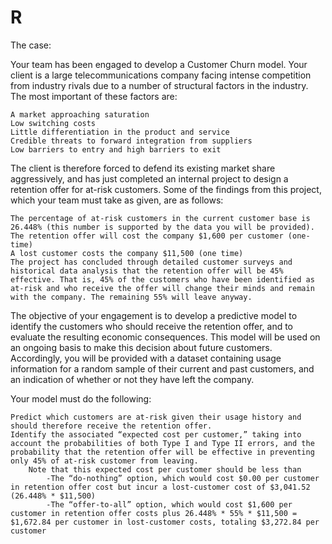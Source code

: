 # R
The case:

Your team has been engaged to develop a Customer Churn model. Your client is a large telecommunications company facing intense competition from industry rivals due to a number of structural factors in the industry. The most important of these factors are:

	A market approaching saturation
	Low switching costs
	Little differentiation in the product and service
	Credible threats to forward integration from suppliers
	Low barriers to entry and high barriers to exit
The client is therefore forced to defend its existing market share aggressively, and has just completed an internal project to design a retention offer for at-risk customers. Some of the findings from this project, which your team must take as given, are as follows:

	The percentage of at-risk customers in the current customer base is 26.448% (this number is supported by the data you will be provided).
	The retention offer will cost the company $1,600 per customer (one-time)
	A lost customer costs the company $11,500 (one time)
	The project has concluded through detailed customer surveys and historical data analysis that the retention offer will be 45% effective. That is, 45% of the customers who have been identified as at-risk and who receive the offer will change their minds and remain with the company. The remaining 55% will leave anyway.

The objective of your engagement is to develop a predictive model to identify the customers who should receive the retention offer, and to evaluate the resulting economic consequences. This model will be used on an ongoing basis to make this decision about future customers. Accordingly, you will be provided with a dataset containing usage information for a random sample of their current and past customers, and an indication of whether or not they have left the company.

Your model must do the following:

	Predict which customers are at-risk given their usage history and should therefore receive the retention offer.
	Identify the associated “expected cost per customer,” taking into account the probabilities of both Type I and Type II errors, and the probability that the retention offer will be effective in preventing only 45% of at-risk customer from leaving.
		Note that this expected cost per customer should be less than
			-The “do-nothing” option, which would cost $0.00 per customer in retention offer cost but incur a lost-customer cost of $3,041.52 (26.448% * $11,500)
			-The “offer-to-all” option, which would cost $1,600 per customer in retention offer costs plus 26.448% * 55% * $11,500 = $1,672.84 per customer in lost-customer costs, totaling $3,272.84 per customer
